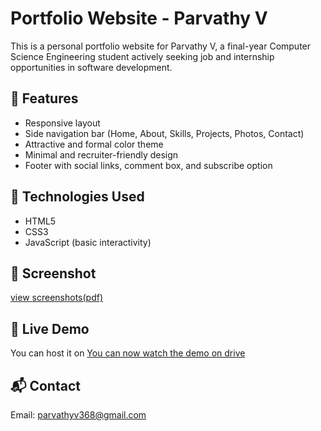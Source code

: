 # Portfolio Website - Parvathy V

This is a personal portfolio website for Parvathy V, a final-year Computer Science Engineering student actively seeking job and internship opportunities in software development.

## 🔹 Features
- Responsive layout
- Side navigation bar (Home, About, Skills, Projects, Photos, Contact)
- Attractive and formal color theme
- Minimal and recruiter-friendly design
- Footer with social links, comment box, and subscribe option

## 📁 Technologies Used
- HTML5
- CSS3
- JavaScript (basic interactivity)

## 📸 Screenshot
[view screenshots(pdf)](screenshots.pdf)

## 🔗 Live Demo
You can host it on [You can now watch the demo on drive](https://drive.google.com/file/d/1DqX2OHogQO5VrvQm_gjvVzTIuqoRc0rZ/view?usp=sharing) 
## 📬 Contact
Email: parvathyv368@gmail.com  


